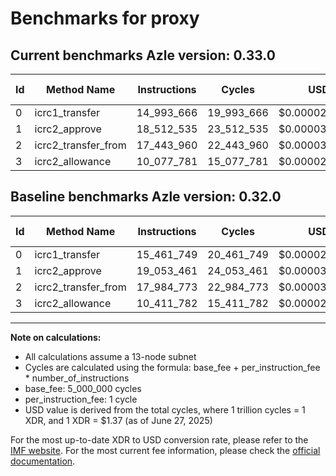 # Benchmarks for proxy

## Current benchmarks Azle version: 0.33.0
| Id | Method Name | Instructions | Cycles | USD | USD/Million Calls | Change |
|-----------|-------------|------------|--------|-----|--------------|-------|
| 0 | icrc1_transfer | 14_993_666 | 19_993_666 | $0.0000273913 | $27.39 | <font color="green">-468_083</font> |
| 1 | icrc2_approve | 18_512_535 | 23_512_535 | $0.0000322122 | $32.21 | <font color="green">-540_926</font> |
| 2 | icrc2_transfer_from | 17_443_960 | 22_443_960 | $0.0000307482 | $30.74 | <font color="green">-540_813</font> |
| 3 | icrc2_allowance | 10_077_781 | 15_077_781 | $0.0000206566 | $20.65 | <font color="green">-334_001</font> |

## Baseline benchmarks Azle version: 0.32.0
| Id | Method Name | Instructions | Cycles | USD | USD/Million Calls |
|-----------|-------------|------------|--------|-----|--------------|
| 0 | icrc1_transfer | 15_461_749 | 20_461_749 | $0.0000280326 | $28.03 |
| 1 | icrc2_approve | 19_053_461 | 24_053_461 | $0.0000329532 | $32.95 |
| 2 | icrc2_transfer_from | 17_984_773 | 22_984_773 | $0.0000314891 | $31.48 |
| 3 | icrc2_allowance | 10_411_782 | 15_411_782 | $0.0000211141 | $21.11 |



---

**Note on calculations:**
- All calculations assume a 13-node subnet
- Cycles are calculated using the formula: base_fee + per_instruction_fee \* number_of_instructions
- base_fee: 5_000_000 cycles
- per_instruction_fee: 1 cycle
- USD value is derived from the total cycles, where 1 trillion cycles = 1 XDR, and 1 XDR = $1.37 (as of June 27, 2025)

For the most up-to-date XDR to USD conversion rate, please refer to the [IMF website](https://www.imf.org/external/np/fin/data/rms_sdrv.aspx).
For the most current fee information, please check the [official documentation](https://internetcomputer.org/docs/references/cycles-cost-formulas).